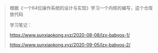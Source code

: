 > 根据《一个64位操作系统的设计与实现》学习一个内核的编写，这个仓库放代码
>
> 学习笔记：
>
> https://www.sunxiaokong.xyz/2020-08-08/lzx-babyos-1/
>
> https://www.sunxiaokong.xyz/2020-09-05/lzx-babyos-2/
>
> 

